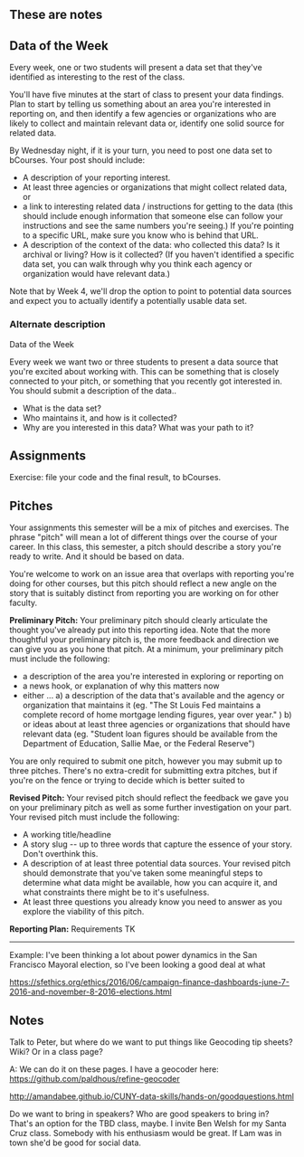 ## These are notes

## Data of the Week
Every week, one or two students will present a data set that they've identified as interesting to the rest of the class.

You'll have five minutes at the start of class to present your data findings. Plan to start by telling us something about an area you're interested in reporting on, and then identify a few agencies or organizations who are likely to collect and maintain relevant data or, identify one solid source for related data.

By Wednesday night, if it is your turn, you need to post one data set to bCourses. Your post should include:
+ A description of your reporting interest.
+ At least three agencies or organizations that might collect related data, or
+ a link to interesting related data / instructions for getting to the data (this should include enough information that someone else can follow your instructions and see the same numbers you're seeing.) If you're pointing to a specific URL, make sure you know who is behind that URL.
+ A description of the context of the data: who collected this data? Is it archival or living? How is it collected? (If you haven't identified a specific data set, you can walk through why you think each agency or organization would have relevant data.)

Note that by Week 4, we'll drop the option to point to potential data sources and expect you to actually identify a potentially usable data set.

### Alternate description
Data of the Week

Every week we want two or three students to present a data source that you're excited about working with. This can be something that is closely connected to your pitch, or something that you recently got interested in. You should submit a description of the data..

+ What is the data set?
+ Who maintains it, and how is it collected?
+ Why are you interested in this data? What was your path to it?

## Assignments

Exercise: file your code and the final result, to bCourses.


## Pitches

Your assignments this semester will be a mix of pitches and exercises. The phrase "pitch" will mean a lot of different things over the course of your career. In this class, this semester, a pitch should describe a story you're ready to write. And it should be based on data.

You're welcome to work on an issue area that overlaps with reporting you're doing for other courses, but this pitch should reflect a new angle on the story that is suitably distinct from reporting you are working on for other faculty.


**Preliminary Pitch:** Your preliminary pitch should clearly articulate the thought you've already put into this reporting idea. Note that the more thoughtful your preliminary pitch is, the more feedback and direction we can give you as you hone that pitch. At a minimum, your preliminary pitch must include the following:
  + a description of the area you're interested in exploring or reporting on
  + a news hook, or explanation of why this matters now
  + either ...
    a) a description of the data that's available and the agency or organization that maintains it (eg. "The St Louis Fed maintains a complete record of home mortgage lending figures, year over year." )
    b) or ideas about at least three agencies or organizations that should have relevant data (eg. "Student loan figures should be available from the Department of Education, Sallie Mae, or the Federal Reserve")

You are only required to submit one pitch, however you may submit up to three pitches. There's no extra-credit for submitting extra pitches, but if you're on the fence or trying to decide which is better suited to

**Revised Pitch:** Your revised pitch should reflect the feedback we gave you on your preliminary pitch as well as some further investigation on your part. Your revised pitch must include the following:
  + A working title/headline
  + A story slug -- up to three words that capture the essence of your story. Don't overthink this.
  + A description of at least three potential data sources. Your revised pitch should demonstrate that you've taken some meaningful steps to determine what data might be available, how you can acquire it, and what constraints there might be to it's usefulness.
  + At least three questions you already know you need to answer as you explore the viability of this pitch.


**Reporting Plan:**
Requirements TK

-----------

Example:
I've been thinking a lot about power dynamics in the San Francisco Mayoral election, so I've been looking a good deal at what  

https://sfethics.org/ethics/2016/06/campaign-finance-dashboards-june-7-2016-and-november-8-2016-elections.html


## Notes
Talk to Peter, but where do we want to put things like Geocoding tip sheets? Wiki? Or in a class page?

A: We can do it on these pages.
I have a geocoder here: https://github.com/paldhous/refine-geocoder

http://amandabee.github.io/CUNY-data-skills/hands-on/goodquestions.html

Do we want to bring in speakers? Who are good speakers to bring in?
That's an option for the TBD class, maybe. I invite Ben Welsh for my Santa Cruz class. Somebody with his enthusiasm would be great. If Lam was in town she'd be good for social data.
